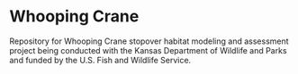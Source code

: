 # Whooping Crane
Repository for Whooping Crane stopover habitat modeling and assessment project being conducted with the Kansas Department of Wildlife and Parks and funded by the U.S. Fish and Wildlife Service.
